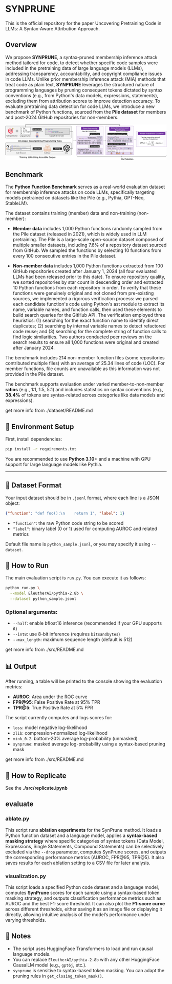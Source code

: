 # SYNPRUNE

This is the official repository for the paper Uncovering Pretraining Code in LLMs: A Syntax-Aware Attribution Approach.

## Overview

We propose **SYNPRUNE**, a syntax-pruned membership inference attack method tailored for code, to detect whether specific code samples were included in the pretraining data of large language models (LLMs), addressing transparency, accountability, and copyright compliance issues in code LLMs. Unlike prior membership inference attack (MIA) methods that treat code as plain text, **SYNPRUNE** leverages the structured nature of programming languages by pruning consequent tokens dictated by syntax conventions (e.g., from Python's data models, expressions, statements), excluding them from attribution scores to improve detection accuracy. To evaluate pretraining data detection for code LLMs, we introduce a new benchmark of Python functions, sourced from the **Pile dataset** for members and post-2024 GitHub repositories for non-members.

![overview](./assets/overview.png)

## Benchmark

The **Python Function Benchmark** serves as a real-world evaluation dataset for membership inference attacks on code LLMs, specifically targeting models pretrained on datasets like the Pile (e.g., Pythia, GPT-Neo, StableLM).  

The dataset contains training (member) data and non-training (non-member):  

- **Member data** includes 1,000 Python functions randomly sampled from the Pile dataset (released in 2021), which is widely used in LLM pretraining. The Pile is a large-scale open-source dataset composed of multiple smaller datasets, including 7.6% of a repository dataset sourced from GitHub. We sampled the functions by selecting 10 functions from every 100 consecutive entries in the Pile dataset.

- **Non-member data** includes 1,000 Python functions extracted from 100 GitHub repositories created after January 1, 2024 (all four evaluated LLMs had been released prior to this date). To ensure repository quality, we sorted repositories by star count in descending order and extracted 10 Python functions from each repository in order.
To verify that these functions were genuinely original and not cloned from pre-existing sources, we implemented a rigorous verification process: we parsed each candidate function's code using Python's ast module to extract its name, variable names, and function calls, then used these elements to build search queries for the GitHub API. The verification employed three heuristics: (1) searching for the exact function name to identify direct duplicates; (2) searching by internal variable names to detect refactored code reuse; and (3) searching for the complete string of function calls to find logic similarities. Two authors conducted peer reviews on the search results to ensure all 1,000 functions were original and created after January 2024.

The benchmark includes 214 non-member function files (some repositories contributed multiple files) with an average of 25.34 lines of code (LOC). For member functions, file counts are unavailable as this information was not provided in the Pile dataset.

The benchmark supports evaluation under varied member-to-non-member **ratios** (e.g., 1:1, 1:5, 5:1) and includes statistics on syntax conventions (e.g., **38.4%** of tokens are syntax-related across categories like data models and expressions).  

get more info from ./dataset/README.md


## 🔧 Environment Setup

First, install dependencies:

```bash
pip install -r requirements.txt
```

You are recommended to use **Python 3.10+** and a machine with GPU support for large language models like Pythia.

------

## 📂 Dataset Format

Your input dataset should be in `.jsonl` format, where each line is a JSON object:

```json
{"function": "def foo():\n    return 1", "label": 1}
```

- `"function"`: the raw Python code string to be scored
- `"label"`: binary label (0 or 1) used for computing AUROC and related metrics

Default file name is `python_sample.jsonl`, or you may specify it using `--dataset`.

## 🚀 How to Run

The main evaluation script is `run.py`. You can execute it as follows:

```bash
python run.py \
  --model EleutherAI/pythia-2.8b \
  --dataset python_sample.jsonl
```

### Optional arguments:

- `--half`: enable bfloat16 inference (recommended if your GPU supports it)
- `--int8`: use 8-bit inference (requires `bitsandbytes`)
- `--max_length`: maximum sequence length (default is 512)

get more info from ./src/README.md

## 📊 Output

After running, a table will be printed to the console showing the evaluation metrics:

- **AUROC**: Area under the ROC curve
- **FPR@95**: False Positive Rate at 95% TPR
- **TPR@5**: True Positive Rate at 5% FPR

The script currently computes and logs scores for:

- `loss`: model negative log-likelihood
- `zlib`: compression-normalized log-likelihood
- `mink_0.2`: bottom-20% average log-probability (unmasked)
- `synprune`: masked average log-probability using a syntax-based pruning mask

get more info from ./src/README.md

## 🚀 How to Replicate

See the **./src/replicate.ipynb**

## evaluate

### ablate.py
This script runs **ablation experiments** for the SynPrune method.
It loads a Python function dataset and a language model, applies a **syntax-based masking strategy** where specific categories of syntax tokens (Data Model, Expressions, Single Statements, Compound Statements) can be selectively excluded via the `--drop` parameter, computes SynPrune scores, and outputs the corresponding performance metrics (AUROC, FPR\@95, TPR\@5).
It also saves results for each ablation setting to a CSV file for later analysis.

### visualization.py
This script loads a specified Python code dataset and a language model, computes **SynPrune** scores for each sample using a syntax-based token masking strategy, and outputs classification performance metrics such as AUROC and the best F1-score threshold.
It can also plot the **F1-score curve** across different thresholds, either saving it as an image file or displaying it directly, allowing intuitive analysis of the model’s performance under varying thresholds.

## 📌 Notes

- The script uses HuggingFace Transformers to load and run causal language models.
- You can replace `EleutherAI/pythia-2.8b` with any other HuggingFace CausalLM model (e.g., `gpt6j`, etc.).
- `synprune` is sensitive to syntax-based token masking. You can adapt the pruning rules in `get_closing_token_mask()`.
